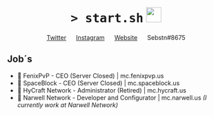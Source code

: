 <h1 align="center">
    <tt>> start.sh</tt>
    <img src="https://media.giphy.com/media/5Lmn42BCOy99RaGRP7/giphy.gif" width="35" />
</h1>

<p align="center">
    <a href="https://twitter.com/sebstnpulido/">Twitter</a>
    <img src="https://media.giphy.com/media/P53PdzXFt2cpKSRFmK/giphy.gif" width="15" />
    <a href="https://instagram.com/sebstnp">Instagram</a>
    <img src="https://media.giphy.com/media/P53PdzXFt2cpKSRFmK/giphy.gif" width="15" />
    <a href="https://sebastian.tech">Website</a>
    <img src="https://media.giphy.com/media/P53PdzXFt2cpKSRFmK/giphy.gif" width="15" />
    <a>Sebstn#8675</a>
</p>

## Job´s

- 💼 FenixPvP - CEO (Server Closed) | mc.fenixpvp.us
- 💼 SpaceBlock - CEO (Server Closed) | mc.spaceblock.us
- 💼 HyCraft Network - Administrator (Retired) | mc.hycraft.us
- 💼 Narwell Network - Developer and Configurator | mc.narwell.us
*(I currently work at Narwell Network)*
